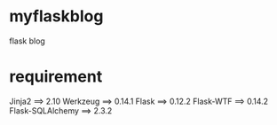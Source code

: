# myflaskblog
flask blog

# requirement
Jinja2 ==> 2.10
Werkzeug ==> 0.14.1
Flask ==> 0.12.2
Flask-WTF ==> 0.14.2
Flask-SQLAlchemy ==> 2.3.2
